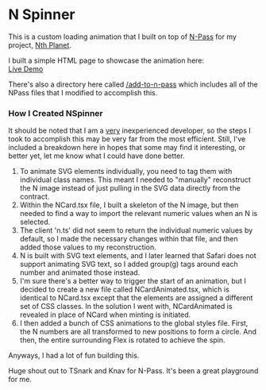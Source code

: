 # N Spinner

This is a custom loading animation that I built on top of [N-Pass](https://github.com/TSnark/n-pass) for my project, [Nth Planet](https://nthpla.net). 

I built a simple HTML page to showcase the animation here:  
[Live Demo](https://nthplanet.github.io/n-spinner/)

There's also a directory here called [/add-to-n-pass](add-to-n-pass) which includes all of the NPass files that I modified to accomplish this.

### How I Created NSpinner
It should be noted that I am a <ins>very</ins> inexperienced developer, so the steps I took to accomplish this may be very far from the most efficient. Still, I've included a breakdown here in hopes that some may find it interesting, or better yet, let me know what I could have done better.

1. To animate SVG elements individually, you need to tag them with individual class names. This meant I needed to "manually" reconstruct the N image instead of just pulling in the SVG data directly from the contract.
  1. Within the NCard.tsx file, I built a skeleton of the N image, but then needed to find a way to import the relevant numeric values when an N is selected.
  1. The client 'n.ts' did not seem to return the individual numeric values by default, so I made the necessary changes within that file, and then added those values to my reconstruction.
  1. N is built with SVG text elements, and I later learned that Safari does not support animating SVG text, so I added group(g) tags around each number and animated those instead.
1. I'm sure there's a better way to trigger the start of an animation, but I decided to create a new file called NCardAnimated.tsx, which is identical to NCard.tsx except that the elements are assigned a different set of CSS classes. In the solution I went with, NCardAnimated is revealed in place of NCard when minting is initiated.
1. I then added a bunch of CSS animations to the global styles file. First, the N numbers are all transformed to new positions to form a circle. And then, the entire surrounding Flex is rotated to achieve the spin.

Anyways, I had a lot of fun building this. 

Huge shout out to TSnark and Knav for N-Pass. It's been a great playground for me.

